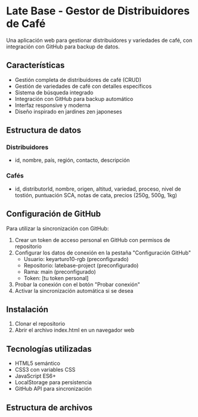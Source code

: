 # Late Base - Gestor de Distribuidores de Café

Una aplicación web para gestionar distribuidores y variedades de café, con integración con GitHub para backup de datos.

## Características

- Gestión completa de distribuidores de café (CRUD)
- Gestión de variedades de café con detalles específicos
- Sistema de búsqueda integrado
- Integración con GitHub para backup automático
- Interfaz responsive y moderna
- Diseño inspirado en jardines zen japoneses

## Estructura de datos

### Distribuidores
- id, nombre, país, región, contacto, descripción

### Cafés
- id, distributorId, nombre, origen, altitud, variedad, proceso, nivel de tostión, puntuación SCA, notas de cata, precios (250g, 500g, 1kg)

## Configuración de GitHub

Para utilizar la sincronización con GitHub:

1. Crear un token de acceso personal en GitHub con permisos de repositorio
2. Configurar los datos de conexión en la pestaña "Configuración GitHub"
   - Usuario: keyarturo10-rgb (preconfigurado)
   - Repositorio: latebase-project (preconfigurado)
   - Rama: main (preconfigurado)
   - Token: [tu token personal]
3. Probar la conexión con el botón "Probar conexión"
4. Activar la sincronización automática si se desea

## Instalación

1. Clonar el repositorio
2. Abrir el archivo index.html en un navegador web

## Tecnologías utilizadas

- HTML5 semántico
- CSS3 con variables CSS
- JavaScript ES6+
- LocalStorage para persistencia
- GitHub API para sincronización

## Estructura de archivos
